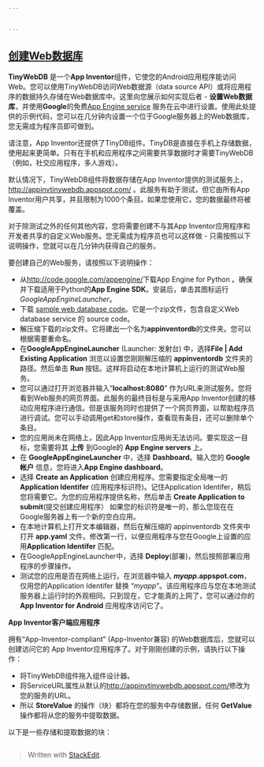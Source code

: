 ```yaml
---


---
```


<h2 id="创建web数据库"><a href="https://appinventorapi.com/program-an-api-python/" title="创建Web数据库">创建Web数据库</a></h2>
<p><strong>TinyWebDB</strong> 是一个<strong>App Inventor</strong>组件，它使您的Android应用程序能访问Web。您可以使用TinyWebDB访问Web数据源（data source API）或将应用程序的数据持久存储在Web数据库中。这里向您展示如何实现后者 - <strong>设置Web数据库</strong>，并使用<strong>Google</strong>的免费<a href="https://en.wikipedia.org/wiki/Google_App_Engine">App Engine service</a> 服务在云中进行设置。使用此处提供的示例代码，您可以在几分钟内设置一个位于Google服务器上的Web数据库，您无需成为程序员即可做到。</p>
<p>请注意，App Inventor还提供了TinyDB组件。TinyDB是直接在手机上存储数据，使用起来更简单。只有在手机和应用程序之间需要共享数据时才需要TinyWebDB（例如，社交应用程序，多人游戏）。</p>
<p>默认情况下，TinyWebDB组件将数据存储在App Inventor提供的测试服务上，<a href="//appinvtinywebdb.appspot.com/">http://appinvtinywebdb.appspot.com/</a> 。此服务有助于测试，但它由所有App Inventor用户共享，并且限制为1000个条目。如果您使用它，您的数据最终将被覆盖。</p>
<p>对于除测试之外的任何其他内容，您将需要创建不与其App Inventor应用程序和开发者共享的自定义Web服务。您无需成为程序员也可以这样做 - 只需按照以下说明操作，您就可以在几分钟内获得自己的服务。</p>
<p>要创建自己的Web服务，请按照以下说明操作：</p>
<ul>
<li>从<a href="http://code.google.com/appengine/">http://code.google.com/appengine/</a>下载App Engine for Python 。确保并下载适用于Python的<strong>App Engine SDK</strong>。安装后，单击其图标运行 <em>GoogleAppEngineLauncher</em>。</li>
<li>下载 <a href="http://sites.google.com/site/appinventor/sample-tinywebdb-services/appinventordb.zip?attredirects=0&amp;d=1">sample web database code</a>。它是一个zip文件，包含自定义Web database service 的 source code。</li>
<li>解压缩下载的zip文件。它将建出一个名为<strong>appinventordb</strong>的文件夹。您可以根据需要重命名。</li>
<li>在<strong>GoogleAppEngineLauncher</strong> (Launcher: 发射台) 中，选择<strong>File | Add Existing Application</strong> 浏览以设置您刚刚解压缩的 <strong>appinventordb</strong> 文件夹的路径。然后单击 <strong>Run</strong> 按钮。这样将启动在本地计算机上运行的测试Web服务。</li>
<li>您可以通过打开浏览器并输入“<strong>localhost:8080</strong>” 作为URL来测试服务。您将看到Web服务的网页界面。此服务的最终目标是与采用App Inventor创建的移动应用程序进行通信。但是该服务同时也提供了一个网页界面，以帮助程序员进行调试。您可以手动调用get和store操作，查看现有条目，还可以删除单个条目。</li>
<li>您的应用尚未在网络上，因此App Inventor应用尚无法访问。要实现这一目标，您需要将其 <strong>上传</strong> 到Google的 <strong>App Engine servers</strong> 上。</li>
<li>在 <strong>GoogleAppEngineLauncher</strong> 中，选择 <strong>Dashboard</strong>。输入您的 <strong>Google帐户</strong> 信息，您将进入<strong>App Engine dashboard</strong>。</li>
<li>选择 <strong>Create an Application</strong> 创建应用程序。您需要指定全局唯一的<strong>Application Identifer</strong> (应用程序标识符)。记住Application Identifer，稍后您将需要它。为您的应用程序提供名称，然后单击 <strong>Create Application to submit</strong>(提交创建应用程序） 如果您的标识符是唯一的，那么您现在在Google服务器上有一个新的空白应用。</li>
<li>在本地计算机上打开文本编辑器，然后在解压缩的 appinventordb 文件夹中打开 <strong>app.yaml</strong> 文件。修改第一行，以便应用程序与您在Google上设置的应用<strong>Application Identifer</strong> 匹配。</li>
<li>在GoogleAppEngineLauncher中，选择 <strong>Deploy</strong>(部署)，然后按照部署应用程序的步骤操作。</li>
<li>测试您的应用是否在网络上运行。在浏览器中输入 <strong><em>myapp</em>.appspot.com</strong>，仅用您的Application Identifer 替换 “<em>myapp</em>”。该应用程序应与您在本地测试服务器上运行时的外观相同。只到现在，它才能真的上网了，您可以通过你的 <strong>App Inventor for Android</strong> 应用程序访问它了。</li>
</ul>
<p><strong>App Inventor客户端应用程序</strong></p>
<p>拥有“App-Inventor-compliant” (App-Inventor兼容) 的Web数据库后，您就可以创建访问它的 App Inventor应用程序了。对于刚刚创建的示例，请执行以下操作：</p>
<ul>
<li>将TinyWebDB组件拖入组件设计器。</li>
<li>将ServiceURL属性从默认的<a href="http://appinvtinywebdb.appspot.com/">http://appinvtinywebdb.appspot.com/</a>修改为您的服务的URL。</li>
<li>所以 <strong>StoreValue</strong> 的操作（块）都将在您的服务中存储数据，任何 <strong>GetValue</strong>操作都将从您的服务中提取数据。</li>
</ul>
<p>以下是一些存储和提取数据的块：</p>
<p><a href="https://appinventormash.files.wordpress.com/2010/07/appinventordbclient.png"><img src="https://appinventormash.files.wordpress.com/2010/07/appinventordbclient.png?w=468&amp;h=316" alt="" title="appinventordbClient"></a></p>
<blockquote>
<p>Written with <a href="https://stackedit.io/">StackEdit</a>.</p>
</blockquote>

